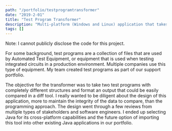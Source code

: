 ```yaml
---
path: "/portfolio/testprogramtransformer"
date: "2019-2-01"
title: "Test Program Transformer"
description: "Multi-platform (Windows and Linux) application that takes a complex relationship of files and combines the data into an intelligible format for customer analysis."
tags: []
---
```


Note: I cannot publicly disclose the code for this project.

For some background, test programs are a collection of files that are  used by Automated Test Equipment, or equipment that is used when testing  integrated circuits in a production environment. Multiple companies use  this type of equipment. My team created test programs as part of our  support portfolio.

The objective for the transformer was to take two test programs with completely different structures and format an output that could be easily compared in a diff tool. I really wanted to be diligent about the design of this application, more to maintain the integrity of the data to compare, than the programming approach. The design went through a few reviews from multiple types of stakeholders and software engineers. I ended up selecting Java for its cross-platform capabilities and the future option of importing this tool into other existing Java applications in our portfolio.

